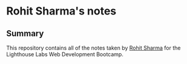 # Rohit Sharma's notes

## Summary
This repository contains all of the notes taken by [Rohit Sharma](https://github.com/rohit-gta-tech) for the Lighthouse Labs Web Development Bootcamp.


